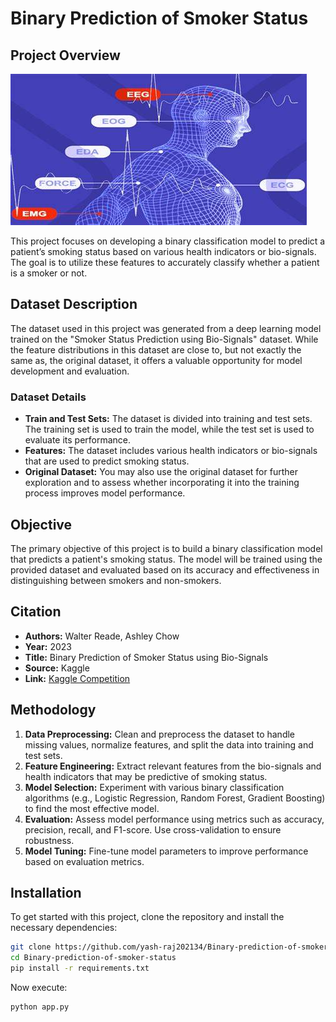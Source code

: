 # Binary Prediction of Smoker Status

## Project Overview

![](biosignal.jpg)

This project focuses on developing a binary classification model to predict a patient’s smoking status based on various health indicators or bio-signals. The goal is to utilize these features to accurately classify whether a patient is a smoker or not.

## Dataset Description

The dataset used in this project was generated from a deep learning model trained on the "Smoker Status Prediction using Bio-Signals" dataset. While the feature distributions in this dataset are close to, but not exactly the same as, the original dataset, it offers a valuable opportunity for model development and evaluation.

### Dataset Details

- **Train and Test Sets:** The dataset is divided into training and test sets. The training set is used to train the model, while the test set is used to evaluate its performance.
- **Features:** The dataset includes various health indicators or bio-signals that are used to predict smoking status.
- **Original Dataset:** You may also use the original dataset for further exploration and to assess whether incorporating it into the training process improves model performance.

## Objective

The primary objective of this project is to build a binary classification model that predicts a patient's smoking status. The model will be trained using the provided dataset and evaluated based on its accuracy and effectiveness in distinguishing between smokers and non-smokers.

## Citation

- **Authors:** Walter Reade, Ashley Chow
- **Year:** 2023
- **Title:** Binary Prediction of Smoker Status using Bio-Signals
- **Source:** Kaggle
- **Link:** [Kaggle Competition](https://kaggle.com/competitions/playground-series-s3e24)

## Methodology

1. **Data Preprocessing:** Clean and preprocess the dataset to handle missing values, normalize features, and split the data into training and test sets.
2. **Feature Engineering:** Extract relevant features from the bio-signals and health indicators that may be predictive of smoking status.
3. **Model Selection:** Experiment with various binary classification algorithms (e.g., Logistic Regression, Random Forest, Gradient Boosting) to find the most effective model.
4. **Evaluation:** Assess model performance using metrics such as accuracy, precision, recall, and F1-score. Use cross-validation to ensure robustness.
5. **Model Tuning:** Fine-tune model parameters to improve performance based on evaluation metrics.

## Installation

To get started with this project, clone the repository and install the necessary dependencies:

```bash
git clone https://github.com/yash-raj202134/Binary-prediction-of-smoker-status.git
cd Binary-prediction-of-smoker-status
pip install -r requirements.txt
```
Now execute:
```bash
python app.py
```
